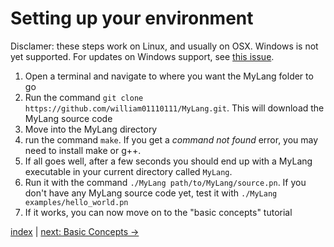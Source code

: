 # Setting up your environment

Disclamer: these steps work on Linux, and usually on OSX. Windows is not yet supported. For updates on Windows support, see [this issue](https://github.com/william01110111/MyLang/issues/2).

1. Open a terminal and navigate to where you want the MyLang folder to go
2. Run the command `git clone https://github.com/william01110111/MyLang.git`. This will download the MyLang source code
3. Move into the MyLang directory
4. run the command `make`. If you get a _command not found_ error, you may need to install make or g++.
5. If all goes well, after a few seconds you should end up with a MyLang executable in your current directory called `MyLang`.
6. Run it with the command `./MyLang path/to/MyLang/source.pn`. If you don't have any MyLang source code yet, test it with `./MyLang examples/hello_world.pn`
7. If it works, you can now move on to the "basic concepts" tutorial

[index](index.md) | [next: Basic Concepts ->](1_basic_concepts.md)
